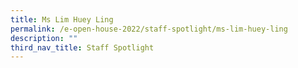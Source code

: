 ```yaml
---
title: Ms Lim Huey Ling
permalink: /e-open-house-2022/staff-spotlight/ms-lim-huey-ling
description: ""
third_nav_title: Staff Spotlight
---
```

